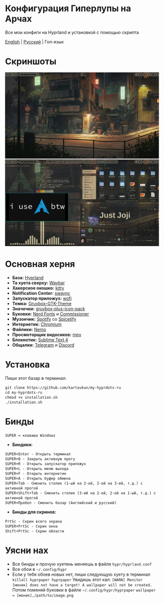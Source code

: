 # Конфигурация Гиперлупы на Арчах
Все мои конфиги на Hyprland и установкой с помощью скрипта

[English](https://github.com/kartavkun/my-hyprdots) | [Русский](https://github.com/kartavkun/my-hyprdots-ru) | Гоп-язык


# Скриншоты
![alt](/photos/w.out_apps.png)
![alt text](/photos/w_apps.png)

# Основная херня
- **База:** [Hyprland](https://github.com/hyprwm/Hyprland)
- **Та хуета сверху:** [Waybar](https://github.com/Alexays/Waybar)
- **Хакерское окошко:** [kitty](https://github.com/kovidgoyal/kitty)
- **Notification Center:** [swaync](https://github.com/ErikReider/SwayNotificationCenter)
- **Запускатор приложух:** [wofi](https://sr.ht/~scoopta/wofi/)
- **Темка:** [Gruvbox-GTK-Theme](https://github.com/Fausto-Korpsvart/Gruvbox-GTK-Theme) 
- **Значочки:** [gruvbox-plus-icon-pack](https://github.com/SylEleuth/gruvbox-plus-icon-pack)
- **Буковки:** [Nerd Fonts](https://github.com/ryanoasis/nerd-fonts) и [Commissioner](https://github.com/kosbarts/Commissioner)
- **Музончик:** [Spotify](https://spotify.com) со [Spicetify](https://spicetify.app)
- **Интернетик:** [Chromium](https://www.chromium.org/chromium-projects)
- **Файлики:** [Nemo](https://github.com/linuxmint/nemo)
- **Просмоторщик видосиков:** [mpv](https://mpv.io)
- **Блокнотик:** [Sublime Text 4](https://www.sublimetext.com)
- **Общалки:** [Telegram](https://desktop.telegram.org/) и [Discord](https://discord.com)

# Установка
Пиши этот базар в терминал:
```
git clone https://github.com/kartavkun/my-hyprdots-ru
cd my-hyprdots-ru
chmod +x installation.sh
./installation.sh
``` 

# Бинды
`SUPER = клавиша Windows`
- **Биндики:**
```
SUPER+Enter - Открыть терминал
SUPER+Q - Закрыть активную прогу
SUPER+R - Открыть запускатор приложух
SUPER+L - Открыть меню выхода
SUPER+F - Открыть интернетик
SUPER+A - Открыть буфер обмена
SUPER+Tab - Сменить столик (1-ый на 2-ой, 2-ой на 3-ий, т.д.) с активной прогой
SUPER+Shift+Tab - Сменить столик (3-ий на 2-ой, 2-ой на 1-ый, т.д.) с активной прогой
SUPER+Пробел - Сменить базар (Английский и русский)
```

- **Бинды для скринов:**
```
PrtSc - Скрин всего экрана
SUPER+PrtSc - Скрин окна
Shift+PrtSc - Скрин области
```

# Уясни нах
- Все бинды и прочую хуетень меняешь в файле `hypr/hyprland.conf`
- Все обои в `~/.config/hypr`
- Если у тебя обоев новых нет, пиши следующую хуету в терминал
`
killall hyprpaper
hyprpaper
`
Увидишь этот кал:
`
[WARN] Monitor [моник] does not have a target! A wallpaper will not be created.
`
Потом поменяй буковки в файле `~/.config/hypr/hyprpaper`
`
wallpaper = [моник],/path/to/image.png
`
